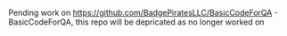 Pending work on https://github.com/BadgePiratesLLC/BasicCodeForQA - BasicCodeForQA, this repo will be depricated as no longer worked on
